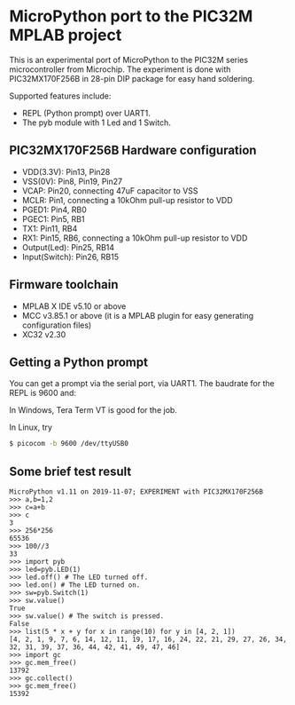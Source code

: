 MicroPython port to the PIC32M MPLAB project
============================================

This is an experimental port of MicroPython to the PIC32M series microcontroller
from Microchip. The experiment is done with PIC32MX170F256B in 28-pin DIP 
package for easy hand soldering. 

Supported features include:
- REPL (Python prompt) over UART1.
- The pyb module with 1 Led and 1 Switch.

PIC32MX170F256B Hardware configuration
--------------------------------------

- VDD(3.3V): Pin13, Pin28
- VSS(0V): Pin8, Pin19, Pin27
- VCAP: Pin20, connecting 47uF capacitor to VSS
- MCLR: Pin1, connecting a 10kOhm pull-up resistor to VDD
- PGED1: Pin4, RB0
- PGEC1: Pin5, RB1
- TX1: Pin11, RB4
- RX1: Pin15, RB6, connecting a 10kOhm pull-up resistor to VDD
- Output(Led): Pin25, RB14
- Input(Switch): Pin26, RB15

Firmware toolchain
------------------

- MPLAB X IDE v5.10 or above
- MCC v3.85.1 or above (it is a MPLAB plugin for easy generating configuration files)
- XC32 v2.30

Getting a Python prompt
-----------------------

You can get a prompt via the serial port, via UART1. The baudrate for the REPL 
is 9600 and:

In Windows, Tera Term VT is good for the job.

In Linux, try
```bash
$ picocom -b 9600 /dev/ttyUSB0
```

Some brief test result
----------------------

```
MicroPython v1.11 on 2019-11-07; EXPERIMENT with PIC32MX170F256B
>>> a,b=1,2
>>> c=a+b
>>> c
3
>>> 256*256
65536
>>> 100//3
33
>>> import pyb
>>> led=pyb.LED(1)
>>> led.off() # The LED turned off.
>>> led.on() # The LED turned on.
>>> sw=pyb.Switch(1)
>>> sw.value()
True
>>> sw.value() # The switch is pressed.
False
>>> list(5 * x + y for x in range(10) for y in [4, 2, 1])
[4, 2, 1, 9, 7, 6, 14, 12, 11, 19, 17, 16, 24, 22, 21, 29, 27, 26, 34, 32, 31, 39, 37, 36, 44, 42, 41, 49, 47, 46]
>>> import gc
>>> gc.mem_free()
13792
>>> gc.collect()
>>> gc.mem_free()
15392
```
